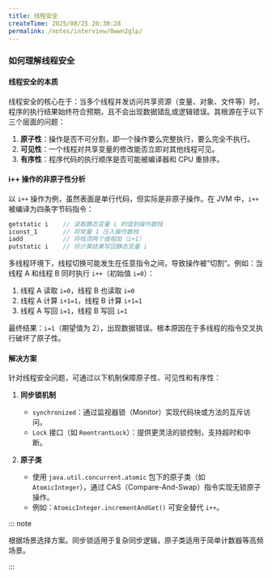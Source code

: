 ```yaml
---
title: 线程安全
createTime: 2025/08/25 20:30:28
permalink: /notes/interview/8wwn2glp/
---
```

### 如何理解线程安全

#### 线程安全的本质

线程安全的核心在于：当多个线程并发访问共享资源（变量、对象、文件等）时，程序的执行结果始终符合预期，且不会出现数据错乱或逻辑错误。其根源在于以下三个层面的问题：

1. **原子性**：操作是否不可分割，即一个操作要么完整执行，要么完全不执行。
2. **可见性**：一个线程对共享变量的修改能否立即对其他线程可见。
3. **有序性**：程序代码的执行顺序是否可能被编译器和 CPU 重排序。

#### i++ 操作的非原子性分析

以 `i++` 操作为例，虽然表面是单行代码，但实际是非原子操作。在 JVM 中，`i++` 被编译为四条字节码指令：

```java
getstatic i    // 读取静态变量 i 的值到操作数栈
iconst_1       // 将常量 1 压入操作数栈
iadd           // 将栈顶两个值相加（i+1）
putstatic i    // 将计算结果写回静态变量 i
```

多线程环境下，线程切换可能发生在任意指令之间，导致操作被“切割”。例如：当线程 A 和线程 B 同时执行 `i++`（初始值 `i=0`）：

  1. 线程 A 读取 `i=0`，线程 B 也读取 `i=0`
  2. 线程 A 计算 `i+1=1`，线程 B 计算 `i+1=1`
  3. 线程 A 写回 `i=1`，线程 B 写回 `i=1`

最终结果：`i=1`（期望值为 2），出现数据错误。根本原因在于多线程的指令交叉执行破坏了原子性。

#### 解决方案

针对线程安全问题，可通过以下机制保障原子性、可见性和有序性：

1. **同步锁机制**
   - `synchronized`：通过监视器锁（Monitor）实现代码块或方法的互斥访问。
   - `Lock` 接口（如 `ReentrantLock`）：提供更灵活的锁控制，支持超时和中断。

2. **原子类**
   - 使用 `java.util.concurrent.atomic` 包下的原子类（如 `AtomicInteger`），通过 CAS（Compare-And-Swap）指令实现无锁原子操作。
   - 例如：`AtomicInteger.incrementAndGet()` 可安全替代 `i++`。

::: note

根据场景选择方案。同步锁适用于复杂同步逻辑，原子类适用于简单计数器等高频场景。

:::